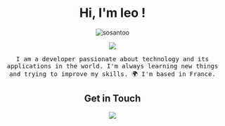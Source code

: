 <h1 align="center">Hi, I'm leo !</h1>
<p align="center">
  <img src="https://komarev.com/ghpvc/?username=sosantoo&label=Profile%20views&color=blueviolet&style=flat" alt="sosantoo"/>
</p>
<p align="center">
  <img src="https://github-readme-stats.vercel.app/api?username=Sosantoo&show_icons=true&hide_border=true&theme=radical" />
  </p>
  <p align="center">
  <samp>
  I am a developer passionate about technology and its applications in the world. I'm always learning new things and trying to improve my skills.
  🌍  I'm based in France.
  </samp>
<h2 align="center">Get in Touch</h2>
<p align="center">
  <a href="https://mywebsite.com"><img src="https://img.shields.io/badge/-incomingwebsite.com-3423A6?style=flat-square&logo=Google-Chrome&logoColor=white"/></a>
